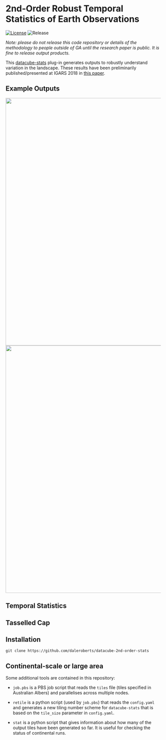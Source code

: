 # 2nd-Order Robust Temporal Statistics of Earth Observations

[![License](https://img.shields.io/badge/License-Apache%202.0-blue.svg)](https://opensource.org/licenses/Apache-2.0) ![Release](https://img.shields.io/badge/Release-Private-ff69b4.svg)

*Note: please do not release this code repository or details of the methodology to people outside of GA until the research paper is public. It is fine to release output products.*

This [datacube-stats](https://github.com/GeoscienceAustralia/datacube-stats) plug-in generates outputs to robustly understand variation in the landscape. These results have been preliminarily published/presented at IGARS 2018 in [this paper](https://github.com/daleroberts/datacube-2nd-order-stats/raw/master/docs/IGARS2018-2ndOrderStats.pdf).

## Example Outputs

<img src="https://github.com/daleroberts/datacube-2nd-order-stats/raw/master/docs/2ndorder-ternary.png" width="800">
<img src="https://github.com/daleroberts/datacube-2nd-order-stats/raw/master/docs/2ndorder-braycurtis.png" width="800">

## Temporal Statistics

## Tasselled Cap


## Installation

```
git clone https://github.com/daleroberts/datacube-2nd-order-stats
```

## Continental-scale or large area

Some additional tools are contained in this repository:

  - `job.pbs` is a PBS job script that reads the `tiles` file (tiles specified in Australian Albers) and parallelises across multiple nodes.

  - `retile` is a python script (used by `job.pbs`) that reads the `config.yaml` and generates a new tiling number scheme for `datacube-stats`
     that is based on the `tile_size` parameter in `config.yaml`.

  - `stat` is a python script that gives information about how many of the output tiles have been generated so far. It is useful for checking
      the status of continental runs.
